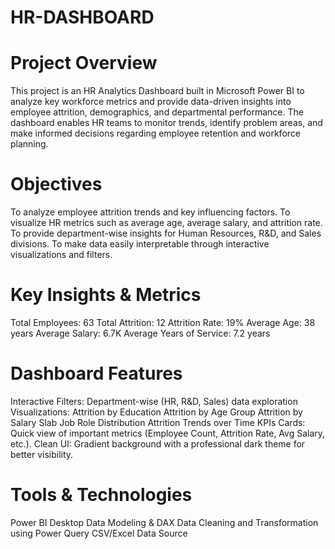 # HR-DASHBOARD

# Project Overview

This project is an HR Analytics Dashboard built in Microsoft Power BI to analyze key workforce metrics and provide data-driven insights into employee attrition, demographics, and departmental performance.
The dashboard enables HR teams to monitor trends, identify problem areas, and make informed decisions regarding employee retention and workforce planning.


# Objectives

To analyze employee attrition trends and key influencing factors.
To visualize HR metrics such as average age, average salary, and attrition rate.
To provide department-wise insights for Human Resources, R&D, and Sales divisions.
To make data easily interpretable through interactive visualizations and filters.


# Key Insights & Metrics

Total Employees: 63
Total Attrition: 12
Attrition Rate: 19%
Average Age: 38 years
Average Salary: 6.7K
Average Years of Service: 7.2 years


# Dashboard Features

Interactive Filters: Department-wise (HR, R&D, Sales) data exploration
Visualizations:
Attrition by Education
Attrition by Age Group
Attrition by Salary Slab
Job Role Distribution
Attrition Trends over Time
KPIs Cards: Quick view of important metrics (Employee Count, Attrition Rate, Avg Salary, etc.).
Clean UI: Gradient background with a professional dark theme for better visibility.

# Tools & Technologies

Power BI Desktop
Data Modeling & DAX
Data Cleaning and Transformation using Power Query
CSV/Excel Data Source
